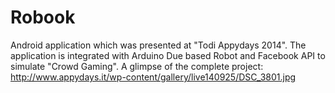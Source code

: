 Robook
======

Android application which was presented at "Todi Appydays 2014". The application is integrated with Arduino Due based Robot and Facebook API to simulate "Crowd Gaming".
A glimpse of the complete project: http://www.appydays.it/wp-content/gallery/live140925/DSC_3801.jpg 
